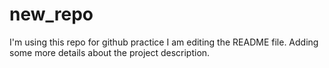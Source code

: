 # new_repo
I'm using this repo for github practice
I am editing the README file. Adding some more details about the project description.

